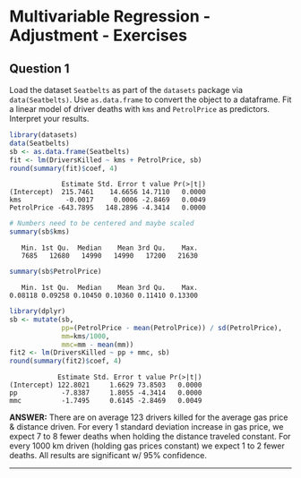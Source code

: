 # Multivariable Regression - Adjustment - Exercises



## Question 1

Load the dataset `Seatbelts` as part of the `datasets` package via `data(Seatbelts)`. Use `as.data.frame` to convert the object to a dataframe. Fit a linear model of driver deaths with `kms` and `PetrolPrice` as predictors. Interpret your results.


```r
library(datasets)
data(Seatbelts)
sb <- as.data.frame(Seatbelts)
fit <- lm(DriversKilled ~ kms + PetrolPrice, sb)
round(summary(fit)$coef, 4)
```

```
             Estimate Std. Error t value Pr(>|t|)
(Intercept)  215.7461    14.6656 14.7110   0.0000
kms           -0.0017     0.0006 -2.8469   0.0049
PetrolPrice -643.7895   148.2896 -4.3414   0.0000
```

```r
# Numbers need to be centered and maybe scaled
summary(sb$kms)
```

```
   Min. 1st Qu.  Median    Mean 3rd Qu.    Max. 
   7685   12680   14990   14990   17200   21630 
```

```r
summary(sb$PetrolPrice)
```

```
   Min. 1st Qu.  Median    Mean 3rd Qu.    Max. 
0.08118 0.09258 0.10450 0.10360 0.11410 0.13300 
```

```r
library(dplyr)
sb <- mutate(sb,
             pp=(PetrolPrice - mean(PetrolPrice)) / sd(PetrolPrice),
             mm=kms/1000,
             mmc=mm - mean(mm))
fit2 <- lm(DriversKilled ~ pp + mmc, sb)
round(summary(fit2)$coef, 4)
```

```
            Estimate Std. Error t value Pr(>|t|)
(Intercept) 122.8021     1.6629 73.8503   0.0000
pp           -7.8387     1.8055 -4.3414   0.0000
mmc          -1.7495     0.6145 -2.8469   0.0049
```

**ANSWER:** There are on average 123 drivers killed for the average gas price & distance driven. For every 1 standard deviation increase in gas price, we expect 7 to 8 fewer deaths when holding the distance traveled constant. For every 1000 km driven (holding gas prices constant) we expect 1 to 2 fewer deaths. All results are significant w/ 95% confidence.

---

